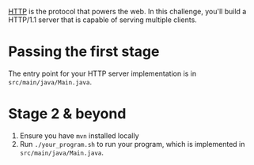 

[HTTP](https://en.wikipedia.org/wiki/Hypertext_Transfer_Protocol) is the
protocol that powers the web. In this challenge, you'll build a HTTP/1.1 server
that is capable of serving multiple clients.

# Passing the first stage

The entry point for your HTTP server implementation is in
`src/main/java/Main.java`. 

# Stage 2 & beyond
1. Ensure you have `mvn` installed locally
1. Run `./your_program.sh` to run your program, which is implemented in
   `src/main/java/Main.java`.
